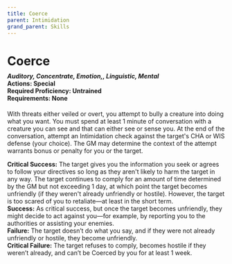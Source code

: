 ```yaml
---
title: Coerce
parent: Intimidation
grand_parent: Skills
---
```


# Coerce

<div style="margin-top:-10px;"></div>

#### *Auditory, Concentrate, Emotion,, Linguistic, Mental*<br>**Actions:** Special<br>**Required Proficiency:** Untrained<br>**Requirements:** None
With threats either veiled or overt, you attempt to bully a creature into doing what you want. You must spend at least 1 minute of conversation with a creature you can see and that can either see or sense you. At the end of the conversation, attempt an Intimidation check against the target's CHA or WIS defense (your choice). The GM may determine the context of the attempt warrants bonus or penalty for you or the target.

**Critical Success:** The target gives you the information you seek or agrees to follow your directives so long as they aren't likely to harm the target in any way. The target continues to comply for an amount of time determined by the GM but not exceeding 1 day, at which point the target becomes unfriendly (if they weren't already unfriendly or hostile). However, the target is too scared of you to retaliate—at least in the short term.<br>
**Success:** As critical success, but once the target becomes unfriendly, they might decide to act against you—for example, by reporting you to the authorities or assisting your enemies.<br>
**Failure:** The target doesn’t do what you say, and if they were not already unfriendly or hostile, they become unfriendly.<br>
**Critical Failure:** The target refuses to comply, becomes hostile if they weren’t already, and can’t be Coerced by you for at least 1 week.
